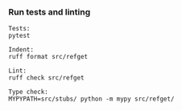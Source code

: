 ### Run tests and linting
    Tests:
    pytest
    
    Indent:
    ruff format src/refget
    
    Lint:
    ruff check src/refget
    
    Type check:
    MYPYPATH=src/stubs/ python -m mypy src/refget/
